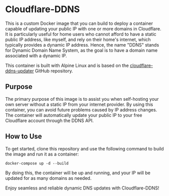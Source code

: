 # Cloudflare-DDNS
This is a custom Docker image that you can build to deploy a container capable of updating your public IP with one or more domains in Cloudflare. It is particularly useful for home users who cannot afford to have a static public IP address, like myself, and rely on their home's internet, which typically provides a dynamic IP address. Hence, the name "DDNS" stands for Dynamic Domain Name System, as the goal is to have a domain name associated with a dynamic IP.

This container is built with Alpine Linux and is based on the [cloudflare-ddns-updater](https://github.com/K0p1-Git/cloudflare-ddns-updater) GitHub repository.

## Purpose

The primary purpose of this image is to assist you when self-hosting your own server without a static IP from your internet provider. By using this container, you can avoid future problems caused by IP address changes. The container will automatically update your public IP to your free Cloudflare account through the DDNS API.

## How to Use

To get started, clone this repository and use the following command to build the image and run it as a container:
```
docker-compose up -d --build
```
By doing this, the container will be up and running, and your IP will be updated for as many domains as needed.

Enjoy seamless and reliable dynamic DNS updates with Cloudflare-DDNS!
